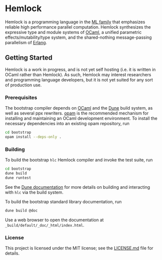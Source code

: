 # Hemlock

Hemlock is a programming language in the [ML
family](https://en.wikipedia.org/wiki/ML_(programming_language)) that emphasizes
reliable high performance parallel computation. Hemlock synthesizes the
expressive type and module systems of [OCaml](http://ocaml.org/), a unified
parametric effects/mutability/type system, and the shared-nothing
message-passing parallelism of [Erlang](https://erlang.org/).

## Getting Started

Hemlock is a work in progress, and is not yet self hosting (i.e. it is written
in OCaml rather than Hemlock). As such, Hemlock may interest researchers and
programming language developers, but it is not yet suited for any sort of
production use.

### Prerequisites

The bootstrap compiler depends on [OCaml](http://ocaml.org/) and the
[Dune](https://dune.build/) build system, as well as several ppx rewriters.
[opam](https://opam.ocaml.org/) is the recommended mechanism for installing and
maintaining an OCaml development environment. To install the necessary
dependencies into an existing opam repository, run

```sh
cd bootstrap
opam install --deps-only .
```

### Building

To build the bootstrap `hlc` Hemlock compiler and invoke the test suite, run

```sh
cd bootstrap
dune build
dune runtest
```

See the [Dune documentation](https://dune.readthedocs.io/en/latest/) for more
details on building and interacting with `hlc` via the build system.

To build the bootstrap standard library documentation, run

```sh
dune build @doc
```

Use a web browser to open the documentation at
`_build/default/_doc/_html/index.html`.

### License

This project is licensed under the MIT license; see the
[LICENSE.md](LICENSE.md) file for details.
